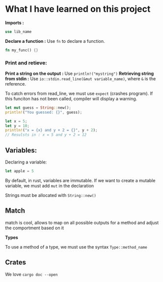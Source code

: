 # What I have learned on this project

**Imports :**
```rust
use lib_name
```
**Declare a function :**
Use `fn` to declare a function.
```rust
fn my_func() {}
```

### Print and retieve:

**Print a string on the output :** Use `println!("mystring")`
**Retrieving string from stdin :** Use `io::stdin.read_line(&mut variable_name)`, where `&` is the reference.

To catch errors from read_line, we must use `expect` (crashes program). If this funciton has not been called, compiler will display a warning.

```rust
let mut guess = String::new();
println!("You guessed: {}", guess);

let x = 5;
let y = 10;
println!("x = {x} and y + 2 = {}", y + 2);
// Resulsts in : x = 5 and y + 2 = 12
```

## Variables:

Declaring a variable:
```rust
let apple = 5
```
By default, in rust, variables are immutable. If we want to create a mutable variable, we must add `mut` in the declaration

Strings must be allocated with `String::new()`

## Match

match is cool, allows to map on all possible outputs for a method and adjust the comportment based on it

**Types**

To use a method of a type, we must use the syntax `Type::method_name`

## Crates

We love `cargo doc --open`